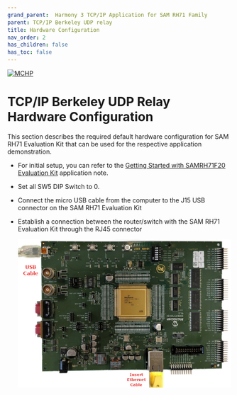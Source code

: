 ```yaml
---
grand_parent:  Harmony 3 TCP/IP Application for SAM RH71 Family
parent: TCP/IP Berkeley UDP relay
title: Hardware Configuration
nav_order: 2
has_children: false
has_toc: false
---
```

[![MCHP](https://www.microchip.com/ResourcePackages/Microchip/assets/dist/images/logo.png)](https://www.microchip.com)

# TCP/IP Berkeley UDP Relay Hardware Configuration

This section describes the required default hardware configuration for SAM RH71 Evaluation Kit that can be used for the respective application demonstration.

  * For initial setup, you can refer to the [Getting Started with SAMRH71F20 Evaluation Kit](https://ww1.microchip.com/downloads/en/AppNotes/Getting_Started_with_the_SAMRH71_Microcontroller_DS00003213C.pdf) application note.

  * Set all SW5 DIP Switch to 0.

  * Connect the micro USB cable from the computer to the J15 USB connector on the SAM RH71 Evaluation Kit

  * Establish a connection between the router/switch with the SAM RH71 Evaluation Kit through the RJ45 connector

    ![required_hardware](images/SAM_RH71_EK_USB_ETHERNET.png)
